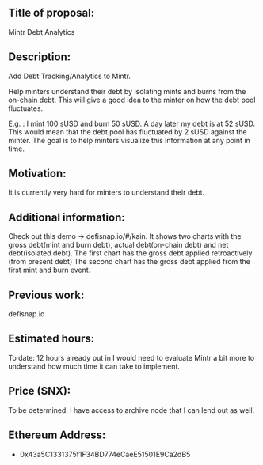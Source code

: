 ## Title of proposal: 
Mintr Debt Analytics

## Description: 
Add Debt Tracking/Analytics to Mintr.

Help minters understand their debt by isolating mints and burns from the on-chain debt. 
This will give a good idea to the minter on how the debt pool fluctuates.

E.g. : 
I mint 100 sUSD and burn 50 sUSD. A day later my debt is at 52 sUSD. 
This would mean that the debt pool has fluctuated by 2 sUSD against the minter. 
The goal is to help minters visualize this information at any point in time.

## Motivation: 
It is currently very hard for minters to understand their debt. 

## Additional information: 
Check out this demo -> defisnap.io/#/kain. 
It shows two charts with the gross debt(mint and burn debt), actual debt(on-chain debt) and net debt(isolated debt).
The first chart has the gross debt applied retroactively (from present debt)
The second chart has the gross debt applied from the first mint and burn event.

## Previous work: 
defisnap.io

## Estimated hours: 
To date: 12 hours already put in
I would need to evaluate Mintr a bit more to understand how much time it can take to implement.

## Price (SNX):
To be determined.
I have access to archive node that I can lend out as well.

## Ethereum Address: 
- 0x43a5C1331375f1F34BD774eCaeE51501E9Ca2dB5
